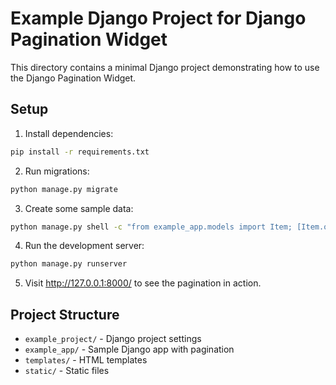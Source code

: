 # Example Django Project for Django Pagination Widget

This directory contains a minimal Django project demonstrating how to use the Django Pagination Widget.

## Setup

1. Install dependencies:
```bash
pip install -r requirements.txt
```

2. Run migrations:
```bash
python manage.py migrate
```

3. Create some sample data:
```bash
python manage.py shell -c "from example_app.models import Item; [Item.objects.create(name=f'Item {i}') for i in range(100)]"
```

4. Run the development server:
```bash
python manage.py runserver
```

5. Visit http://127.0.0.1:8000/ to see the pagination in action.

## Project Structure

- `example_project/` - Django project settings
- `example_app/` - Sample Django app with pagination
- `templates/` - HTML templates
- `static/` - Static files
